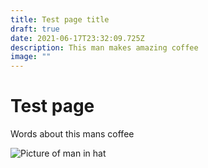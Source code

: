 ```yaml
---
title: Test page title
draft: true
date: 2021-06-17T23:32:09.725Z
description: This man makes amazing coffee
image: ""
---
```

# Test page

Words about this mans coffee

![Picture of man in hat](img/about-direct-sourcing.jpg "Coffee made by this man is amazing")
